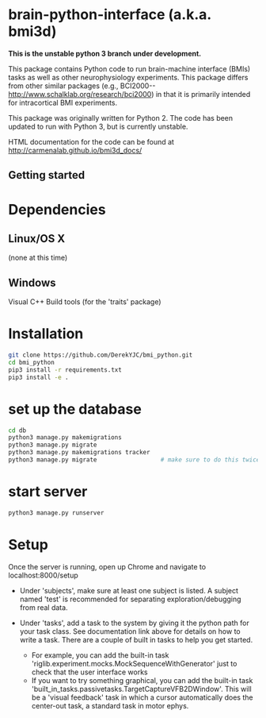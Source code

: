brain-python-interface (a.k.a. bmi3d)
====================================
**This is the unstable python 3 branch under development.** 

This package contains Python code to run brain-machine interface (BMIs) tasks as well as other neurophysiology experiments. This package differs from other similar packages (e.g., BCI2000--http://www.schalklab.org/research/bci2000) in that it is primarily intended for intracortical BMI experiments. 

This package was originally written for Python 2. The code has been updated to run with Python 3, but is currently unstable.

HTML documentation for the code can be found at http://carmenalab.github.io/bmi3d_docs/

Getting started 
---------------
# Dependencies
## Linux/OS X
(none at this time)

## Windows
Visual C++ Build tools (for the 'traits' package)

# Installation
```bash
git clone https://github.com/DerekYJC/bmi_python.git
cd bmi_python
pip3 install -r requirements.txt
pip3 install -e .
```

# set up the database
```bash
cd db
python3 manage.py makemigrations
python3 manage.py migrate
python3 manage.py makemigrations tracker
python3 manage.py migrate                  # make sure to do this twice!
```

# start server
```bash
python3 manage.py runserver
```

# Setup
Once the server is running, open up Chrome and navigate to localhost:8000/setup
- Under 'subjects', make sure at least one subject is listed. A subject named 'test' is recommended for separating exploration/debugging from real data. 
- Under 'tasks', add a task to the system by giving it the python path for your task class. See documentation link above for details on how to write a task. There are a couple of built in tasks to help you get started. 

	- For example, you can add the built-in task 'riglib.experiment.mocks.MockSequenceWithGenerator' just to check that the user interface works
	- If you want to try something graphical, you can add the built-in task 'built_in_tasks.passivetasks.TargetCaptureVFB2DWindow'. This will be a 'visual feedback' task in which a cursor automatically does the center-out task, a standard task in motor ephys. 

